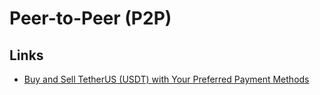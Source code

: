 # Peer-to-Peer (P2P)

## Links

- [Buy and Sell TetherUS (USDT) with Your Preferred Payment Methods](https://p2p.binance.com/en/trade/all-payments/USDT?fiat=BRL)
